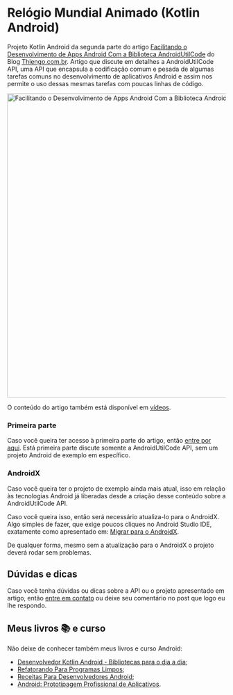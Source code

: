 # Relógio Mundial Animado (Kotlin Android)

Projeto Kotlin Android da segunda parte do artigo [Facilitando o Desenvolvimento de Apps Android Com a Biblioteca AndroidUtilCode](https://www.thiengo.com.br/facilitando-o-desenvolvimento-de-apps-android-com-a-biblioteca-androidutilcode#title-04) do Blog [Thiengo.com.br](https://www.thiengo.com.br). Artigo que discute em detalhes a AndroidUtilCode API, uma API que encapsula a codificação comum e pesada de algumas tarefas comuns no desenvolvimento de aplicativos Android e assim nos permite o uso dessas mesmas tarefas com poucas linhas de código.

<img src="https://www.thiengo.com.br/img/post/normal/oujq61b820cgjnmlq9s51rkcc1350a6f78dcd58d71347d55702f42c49d.jpg" width="700" alt="Facilitando o Desenvolvimento de Apps Android Com a Biblioteca AndroidUtilCode">

O conteúdo do artigo também está disponível em [vídeos](https://www.thiengo.com.br/facilitando-o-desenvolvimento-de-apps-android-com-a-biblioteca-androidutilcode#title-21).

### Primeira parte

Caso você queira ter acesso à primeira parte do artigo, então [entre por aqui](https://www.thiengo.com.br/facilitando-o-desenvolvimento-de-apps-android-com-a-biblioteca-androidutilcode#title-01). Está primeira parte discute somente a AndroidUtilCode API, sem um projeto Android de exemplo em específico.

### AndroidX

Caso você queira ter o projeto de exemplo ainda mais atual, isso em relação às tecnologias Android já liberadas desde a criação desse conteúdo sobre a AndroidUtilCode API.

Caso você queira isso, então será necessário atualiza-lo para o AndroidX. Algo simples de fazer, que exige poucos cliques no Android Studio IDE, exatamente como apresentado em: [Migrar para o AndroidX](https://developer.android.com/jetpack/androidx/migrate?hl=pt-br).

De qualquer forma, mesmo sem a atualização para o AndroidX o projeto deverá rodar sem problemas.

## Dúvidas e dicas

Caso você tenha dúvidas ou dicas sobre a API ou o projeto apresentado em artigo, então [entre em contato](https://www.thiengo.com.br/contato) ou deixe seu comentário no post que logo eu lhe respondo.

## Meus livros 📚 e curso

Não deixe de conhecer também meus livros e curso Android:

- [Desenvolvedor Kotlin Android - Bibliotecas para o dia a dia](https://www.thiengo.com.br/livro-desenvolvedor-kotlin-android);
- [Refatorando Para Programas Limpos](https://www.thiengo.com.br/livro-refatorando-para-programas-limpos);
- [Receitas Para Desenvolvedores Android](https://www.thiengo.com.br/livro-receitas-para-desenvolvedores-android);
- [Android: Prototipagem Profissional de Aplicativos](https://www.udemy.com/course/android-prototipagem-profissional-de-aplicativos/?locale=pt_BR&persist_locale=).
